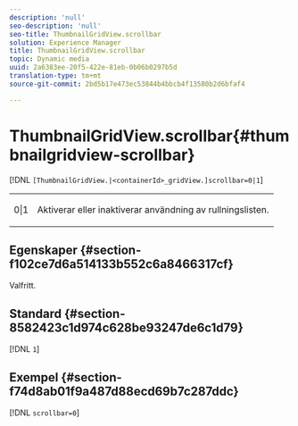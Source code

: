 ```yaml
---
description: 'null'
seo-description: 'null'
seo-title: ThumbnailGridView.scrollbar
solution: Experience Manager
title: ThumbnailGridView.scrollbar
topic: Dynamic media
uuid: 2a6383ee-20f5-422e-81eb-0b06b0297b5d
translation-type: tm+mt
source-git-commit: 2bd5b17e473ec53844b4bbcb4f13580b2d6bfaf4

---
```



# ThumbnailGridView.scrollbar{#thumbnailgridview-scrollbar}

[!DNL `[ThumbnailGridView.|<containerId>_gridView.]scrollbar=0|1`]

<table id="table_70E6FDB62C2C4DBBB26BEBAD37A181AD"> 
 <tbody> 
  <tr> 
   <td> <p> <span class="codeph"> 0|1</span> </p> </td> 
   <td> <p> Aktiverar eller inaktiverar användning av rullningslisten. </p> </td> 
  </tr> 
 </tbody> 
</table>

## Egenskaper {#section-f102ce7d6a514133b552c6a8466317cf}

Valfritt.

## Standard {#section-8582423c1d974c628be93247de6c1d79}

[!DNL `1`]

## Exempel {#section-f74d8ab01f9a487d88ecd69b7c287ddc}

[!DNL `scrollbar=0`]
